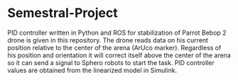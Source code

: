 # Semestral-Project
PID controller written in Python and ROS for stabilization of Parrot Bebop 2 drone is given in this repository. The drone reads data on his current position relative to the center of the arena (ArUco marker). Regardless of his position and orientation it will correct itself above the center of the arena so it can send a signal to Sphero robots to start the task. PID controller values are obtained from the linearized model in Simulink.
